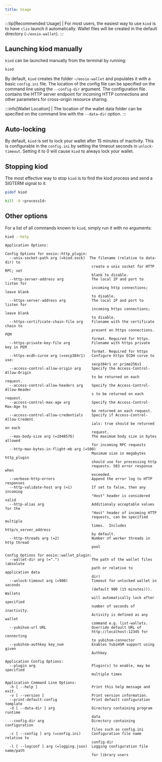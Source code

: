 ```yaml
---
title: Usage
---
```


:::tip[Recommended Usage]
| For most users, the easiest way to use `kiod` is to have `clio` launch it automatically. Wallet files will be created in the default directory (`~/eosio-wallet`).
:::

## Launching kiod manually

`kiod` can be launched manually from the terminal by running:

```sh
kiod
```

By default, `kiod` creates the folder `~/eosio-wallet` and populates it with a basic `config.ini` file.  The location of the config file can be specified on the command line using the `--config-dir` argument.  The configuration file contains the HTTP server endpoint for incoming HTTP connections and other parameters for cross-origin resource sharing.

:::info[Wallet Location]
| The location of the wallet data folder can be specified on the command line with the `--data-dir` option.
:::

## Auto-locking

By default, `kiod` is set to lock your wallet after 15 minutes of inactivity. This is configurable in the `config.ini` by setting the timeout seconds in `unlock-timeout`. Setting it to 0 will cause `kiod` to always lock your wallet.

## Stopping kiod

The most effective way to stop `kiod` is to find the kiod process and send a SIGTERM signal to it.


```sh
pidof kiod
```

```sh
kill -9 <processId>
```
## Other options

For a list of all commands known to `kiod`, simply run it with no arguments:

```sh
kiod --help
```

```console
Application Options:

Config Options for eosio::http_plugin:
  --unix-socket-path arg (=kiod.sock)  The filename (relative to data-dir) to
                                        create a unix socket for HTTP RPC; set
                                        blank to disable.
  --http-server-address arg             The local IP and port to listen for
                                        incoming http connections; leave blank
                                        to disable.
  --https-server-address arg            The local IP and port to listen for
                                        incoming https connections; leave blank
                                        to disable.
  --https-certificate-chain-file arg    Filename with the certificate chain to
                                        present on https connections. PEM
                                        format. Required for https.
  --https-private-key-file arg          Filename with https private key in PEM
                                        format. Required for https
  --https-ecdh-curve arg (=secp384r1)   Configure https ECDH curve to use:
                                        secp384r1 or prime256v1
  --access-control-allow-origin arg     Specify the Access-Control-Allow-Origin
                                        to be returned on each request.
  --access-control-allow-headers arg    Specify the Access-Control-Allow-Header
                                        s to be returned on each request.
  --access-control-max-age arg          Specify the Access-Control-Max-Age to
                                        be returned on each request.
  --access-control-allow-credentials    Specify if Access-Control-Allow-Credent
                                        ials: true should be returned on each
                                        request.
  --max-body-size arg (=1048576)        The maximum body size in bytes allowed
                                        for incoming RPC requests
  --http-max-bytes-in-flight-mb arg (=500)
                                        Maximum size in megabytes http_plugin
                                        should use for processing http
                                        requests. 503 error response when
                                        exceeded.
  --verbose-http-errors                 Append the error log to HTTP responses
  --http-validate-host arg (=1)         If set to false, then any incoming
                                        "Host" header is considered valid
  --http-alias arg                      Additionaly acceptable values for the
                                        "Host" header of incoming HTTP
                                        requests, can be specified multiple
                                        times.  Includes http/s_server_address
                                        by default.
  --http-threads arg (=2)               Number of worker threads in http thread
                                        pool

Config Options for eosio::wallet_plugin:
  --wallet-dir arg (=".")               The path of the wallet files (absolute
                                        path or relative to application data
                                        dir)
  --unlock-timeout arg (=900)           Timeout for unlocked wallet in seconds
                                        (default 900 (15 minutes))). Wallets
                                        will automatically lock after specified
                                        number of seconds of inactivity.
                                        Activity is defined as any wallet
                                        command e.g. list-wallets.
  --yubihsm-url URL                     Override default URL of
                                        http://localhost:12345 for connecting
                                        to yubihsm-connector
  --yubihsm-authkey key_num             Enables YubiHSM support using given
                                        Authkey

Application Config Options:
  --plugin arg                          Plugin(s) to enable, may be specified
                                        multiple times

Application Command Line Options:
  -h [ --help ]                         Print this help message and exit.
  -v [ --version ]                      Print version information.
  --print-default-config                Print default configuration template
  -d [ --data-dir ] arg                 Directory containing program runtime
                                        data
  --config-dir arg                      Directory containing configuration
                                        files such as config.ini
  -c [ --config ] arg (=config.ini)     Configuration file name relative to
                                        config-dir
  -l [ --logconf ] arg (=logging.json)  Logging configuration file name/path
                                        for library users
```
